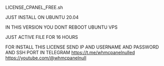 LICENSE_CPANEL_FREE.sh


JUST INSTALL ON UBUNTU 20.04


IN THIS VERSION YOU DONT REBOOT UBUNTU VPS



JUST ACTIVE FILE FOR 16 HOURS




FOR INSTALL THIS LICENSE SEND IP AND USERNAME AND PASSWORD AND SSH PORT IN TELEGRAM
https://t.me/whmcpanelnulled
https://youtube.com/@whmcpanelnull
